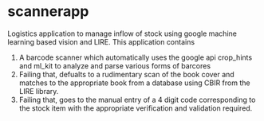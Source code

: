 # scannerapp
Logistics application to manage inflow of stock using google machine learning based vision and LIRE.
This application contains
1.  A barcode scanner which automatically uses the google api crop_hints and ml_kit to analyze and parse various forms of barcores
2.  Failing that, defualts to a rudimentary scan of the book cover and matches to the appropriate book from a database using CBIR from the LIRE library.
3.  Failing that, goes to the manual entry of a 4 digit code corresponding to the stock item with the appropriate verification and validation required.
  

